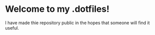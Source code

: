 # Welcome to my .dotfiles!

I have made thie repository public in the hopes that someone will find it useful.
